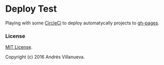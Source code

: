 # Deploy Test
Playing with some [CircleCi](https://circleci.com) to deploy automatycally projects to [gh-pages](https://pages.github.com/).

### License
[MIT License](https://raw.githubusercontent.com/Villanuevand/deploy-test/master/LICENSE).

Copyright (c) 2016 Andrés Villanueva.

